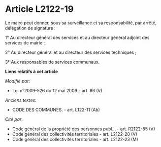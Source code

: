 # Article L2122-19

Le maire peut donner, sous sa surveillance et sa responsabilité, par arrêté, délégation de signature :

1° Au directeur général des services et au directeur général adjoint des services de mairie ;

2° Au directeur général et au directeur des services techniques ;

3° Aux responsables de services communaux.

**Liens relatifs à cet article**

_Modifié par_:

  - Loi n°2009-526 du 12 mai 2009 - art. 86 (V)

_Anciens textes_:

  - CODE DES COMMUNES. - art. L122-11 (Ab)

_Cité par_:

  - Code général de la propriété des personnes publ... - art. R2122-55 (V)
  - Code général des collectivités territoriales - art. L2122-20 (V)
  - Code général des collectivités territoriales - art. L2122-23 (M)
